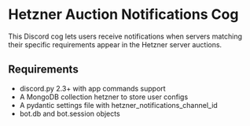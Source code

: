 # Hetzner Auction Notifications Cog
This Discord cog lets users receive notifications when servers matching their specific requirements appear in the Hetzner server auctions.

## Requirements
- discord.py 2.3+ with app commands support
- A MongoDB collection hetzner to store user configs
- A pydantic settings file with hetzner_notifications_channel_id
- bot.db and bot.session objects
